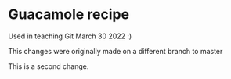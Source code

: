 # Guacamole recipe

Used in teaching Git March 30 2022 :)

This changes were originally made on a different branch to master

This is a second change.
